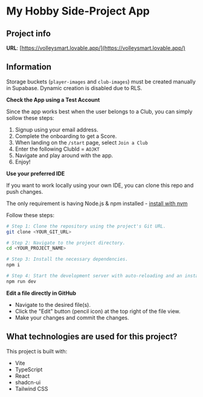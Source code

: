 # My Hobby Side-Project App

## Project info

**URL**: [https://volleysmart.lovable.app/](https://volleysmart.lovable.app/)

## Information
Storage buckets (`player-images` and `club-images`) must be created manually in Supabase. Dynamic creation is disabled due to RLS.


**Check the App using a Test Account**

Since the app works best when the user belongs to a Club, you can simply sollow these steps:
1. Signup using your email address.
2. Complete the onboarding to get a Score.
3. When landing on the `/start` page, select `Join a Club`
4. Enter the following ClubId = `AOJKT`
5. Navigate and play around with the app.
6. Enjoy!


**Use your preferred IDE**

If you want to work locally using your own IDE, you can clone this repo and push changes. 

The only requirement is having Node.js & npm installed - [install with nvm](https://github.com/nvm-sh/nvm#installing-and-updating)

Follow these steps:

```sh
# Step 1: Clone the repository using the project's Git URL.
git clone <YOUR_GIT_URL>

# Step 2: Navigate to the project directory.
cd <YOUR_PROJECT_NAME>

# Step 3: Install the necessary dependencies.
npm i

# Step 4: Start the development server with auto-reloading and an instant preview.
npm run dev
```

**Edit a file directly in GitHub**

- Navigate to the desired file(s).
- Click the "Edit" button (pencil icon) at the top right of the file view.
- Make your changes and commit the changes.


## What technologies are used for this project?

This project is built with:

- Vite
- TypeScript
- React
- shadcn-ui
- Tailwind CSS

